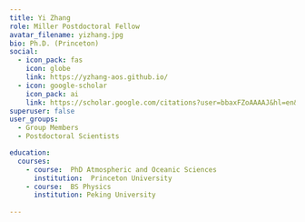 ```yaml
---
title: Yi Zhang
role: Miller Postdoctoral Fellow
avatar_filename: yizhang.jpg
bio: Ph.D. (Princeton)
social:
  - icon_pack: fas
    icon: globe
    link: https://yzhang-aos.github.io/
  - icon: google-scholar
    icon_pack: ai
    link: https://scholar.google.com/citations?user=bbaxFZoAAAAJ&hl=en&oi=sra
superuser: false
user_groups:
  - Group Members
  - Postdoctoral Scientists

education:
  courses:
    - course:  PhD Atmospheric and Oceanic Sciences
      institution:  Princeton University
    - course:  BS Physics
      institution: Peking University
      
---
```

